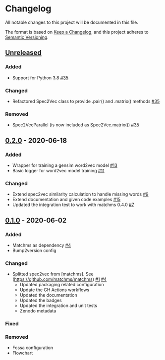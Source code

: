 # Changelog

All notable changes to this project will be documented in this file.

The format is based on [Keep a Changelog](https://keepachangelog.com/en/1.0.0/),
and this project adheres to [Semantic Versioning](https://semver.org/spec/v2.0.0.html).

## [Unreleased]

### Added

- Support for Python 3.8 [#35](https://github.com/iomega/spec2vec/pull/35)

### Changed

- Refactored Spec2Vec class to provide .pair() and .matrix() methods [#35](https://github.com/iomega/spec2vec/pull/35)

### Removed

- Spec2VecParallel (is now included as Spec2Vec.matrix()) [#35](https://github.com/iomega/spec2vec/pull/35)

## [0.2.0] - 2020-06-18

### Added

- Wrapper for training a gensim word2vec model [#13](https://github.com/iomega/spec2vec/tree/13-gensim-wrapper)
- Basic logger for word2vec model training [#11](https://github.com/iomega/spec2vec/issues/11)

### Changed

- Extend spec2vec similarity calculation to handle missing words [#9](https://github.com/iomega/spec2vec/issues/9)
- Extend documentation and given code examples [#15](https://github.com/iomega/spec2vec/issues/15)
- Updated the integration test to work with matchms 0.4.0 [#7](https://github.com/iomega/spec2vec/issues/7)

## [0.1.0] - 2020-06-02

### Added

- Matchms as dependency [#4](https://github.com/iomega/spec2vec/pull/4)
- Bump2version config

### Changed

- Splitted spec2vec from [matchms]. See (https://github.com/matchms/matchms) [#1](https://github.com/iomega/spec2vec/pull/1) [#4](https://github.com/iomega/spec2vec/pull/4)
  - Updated packaging related configuration
  - Update the GH Actions workflows
  - Updated the documentation
  - Updated the badges
  - Updated the integration and unit tests
  - Zenodo metadata
  
### Fixed

### Removed

- Fossa configuration
- Flowchart

[Unreleased]: https://github.com/iomega/spec2vec/compare/0.2.0...HEAD
[0.2.0]: https://github.com/iomega/spec2vec/releases/tag/0.2.0
[0.1.0]: https://github.com/iomega/spec2vec/releases/tag/0.1.0

